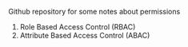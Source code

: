 Github repository for some notes about permissions

1) Role Based Access Control (RBAC)
2) Attribute Based Access Control (ABAC)